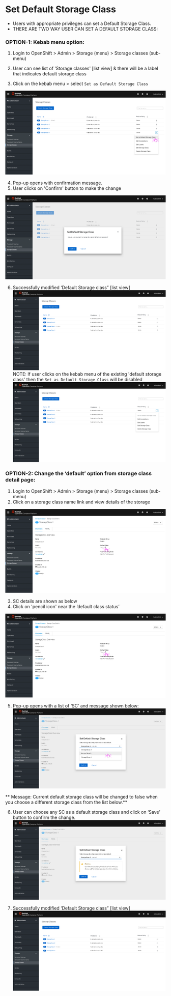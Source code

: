 # Set Default Storage Class
- Users with appropriate privileges can set a Default Storage Class.
- THERE ARE TWO WAY USER CAN SET A DEFAULT STORAGE CLASS:

### OPTION-1: Kebab menu option:

1. Login to OpenShift > Admin > Storage (menu) > Storage classes (sub-menu)
2. User can see list of ‘Storage classes' [list view] & there will be a label that indicates default storage class

3. Click on the kebab menu > select `Set as Default Storage Class`

![Set a Default Storage Class using kebab menu](img/stroage-opt1-start-1.png)

4. Pop-up opens with confirmation message.
5. User clicks on 'Confirm' button to make the change

![Popup menu with confirmation](img/stroage-opt1-popup-confirm-1.png)

6. Successfully modified ‘Default Storage class” [list view]
![Modified default storage class](img/stroage-opt1-done.png)
NOTE: If user clicks on the kebab menu of the existing 'default storage class' then the `Set as Default Storage Class` will be disabled
![Popup menu with confirmation](img/stroage-opt1-start-1-disable.png
  )

### OPTION-2: Change the ‘default’ option from storage class detail page:

1. Login to OpenShift > Admin > Storage (menu) > Storage classes (sub-menu)
2. Click on a storage class name link and view details of the storage

![Set a Default Storage Class using edit ](img/stroage-opt2-start.png)

3. SC details are shown as below
4. Click on 'pencil icon' near the ‘default class status’

![Set a Default Storage Class using pencil icon](img/stroage-opt2-details.png)

5. Pop-up opens with a list of ‘SC’ and message shown below:
![Popup menu to select a different Default Storage Class](img/stroage-opt2-popup-select.png)

** Message:
Current default storage class will be changed to false when you
choose a different storage class from the list below.**

6. User can choose any SC as a default storage class and click on ‘Save’ button to confirm the change.
![Popup menu with confirmation](img/stroage-opt2-popup-confirm.png)

7. Successfully modified ‘Default Storage class” [list view]
![Set a Default Storage Class using kebab menu](img/stroage-opt2-done.png)
